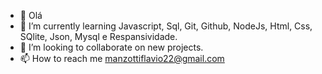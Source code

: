 - 👋 Olá
- 🌱 I’m currently learning Javascript, Sql, Git, Github, NodeJs, Html, Css, SQlite, Json, Mysql e Respansividade.
- 💞️ I’m looking to collaborate on new projects.
- 📫 How to reach me manzottiflavio22@gmail.com
